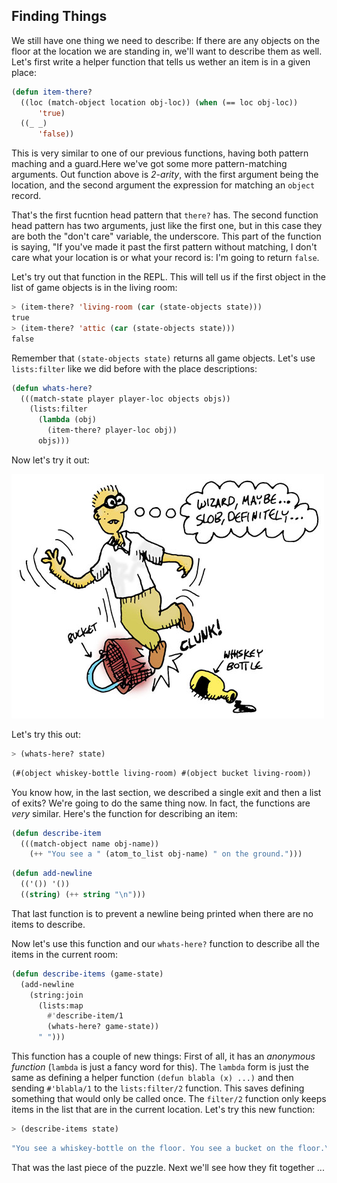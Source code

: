 ## Finding Things

We still have one thing we need to describe: If there are any objects on the floor at the location we are standing in, we'll want to describe them as well. Let's first write a helper function that tells us wether an item is in a given place:

```lisp
(defun item-there?
  ((loc (match-object location obj-loc)) (when (== loc obj-loc))
      'true)
  ((_ _)
      'false))
```

This is very similar to one of our previous functions, having both pattern maching and a guard.Here we've got some more pattern-matching arguments. Out function above is *2-arity*, with the first argument being the location, and the second argument the expression for matching an ``object`` record.

That's the first fucntion head pattern that ``there?`` has. The second function head pattern has two arguments, just like the first one, but in this case they are both the "don't care" variable, the underscore. This part of the function is saying, "If you've made it past the first pattern without matching, I don't care what your location is or what your record is: I'm going to return ``false``.

Let's try out that function in the REPL. This will tell us if the first object
in the list of game objects is in the living room:

```lisp
> (item-there? 'living-room (car (state-objects state)))
true
> (item-there? 'attic (car (state-objects state)))
false
```

Remember that ``(state-objects state)`` returns all game objects. Let's use ``lists:filter`` like we did before with the place descriptions:

```lisp
(defun whats-here?
  (((match-state player player-loc objects objs))
    (lists:filter
      (lambda (obj)
        (item-there? player-loc obj))
      objs)))
```

Now let's try it out:

![](images/slob.jpg)

Let's try this out:

```lisp
> (whats-here? state)
```
```lisp
(#(object whiskey-bottle living-room) #(object bucket living-room))
```

You know how, in the last section, we described a single exit and then a list of exits? We're going to do the same thing now. In fact, the functions are *very* similar. Here's the function for describing an item:

```lisp
(defun describe-item
  (((match-object name obj-name))
    (++ "You see a " (atom_to_list obj-name) " on the ground.")))
```

```lisp
(defun add-newline
  (('()) '())
  ((string) (++ string "\n")))
```

That last function is to prevent a newline being printed when there are no items to describe.

Now let's use this function and our ``whats-here?`` function to describe all the items in the current room:

```lisp
(defun describe-items (game-state)
  (add-newline
    (string:join
      (lists:map
        #'describe-item/1
        (whats-here? game-state))
      " ")))
```

This function has a couple of new things: First of all, it has an *anonymous function* (``lambda`` is just a fancy word for this). The ``lambda`` form is just the same as defining a helper function ``(defun blabla (x) ...)`` and then sending ``#'blabla/1`` to the ``lists:filter/2`` function. This saves defining something that would only be called once. The ``filter/2`` function only keeps items in the list that are in the current location. Let's try this new function:

```lisp
> (describe-items state)
```
```lisp
"You see a whiskey-bottle on the floor. You see a bucket on the floor.\n"
```

That was the last piece of the puzzle. Next we'll see how they fit together ...
